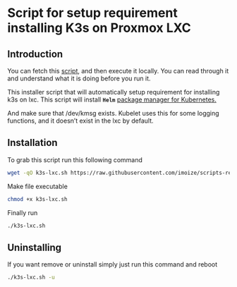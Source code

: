 # Script for setup requirement installing K3s on Proxmox LXC

## Introduction
You can fetch this [script](https://github.com/imoize/scripts-repo/blob/master/proxmox/lxc/scripts/k3s-lxc.sh), and then execute it locally. You can read through it and understand what it is doing before you run it.

This installer script that will automatically setup requirement for installing k3s on lxc. This script will install **`Helm`** [package manager for Kubernetes.](https://helm.sh/)

And make sure that /dev/kmsg exists. Kubelet uses this for some logging functions, and it doesn’t exist in the lxc by default.

## Installation

To grab this script run this following command

```bash
wget -qO k3s-lxc.sh https://raw.githubusercontent.com/imoize/scripts-repo/master/proxmox/lxc/scripts/k3s-lxc.sh
```

Make file executable
```bash
chmod +x k3s-lxc.sh
```

Finally run
```bash
./k3s-lxc.sh
```

## Uninstalling

If you want remove or uninstall simply just run this command and reboot

```bash
./k3s-lxc.sh -u
```